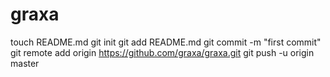 graxa
=====
touch README.md
git init
git add README.md
git commit -m "first commit"
git remote add origin https://github.com/graxa/graxa.git
git push -u origin master
